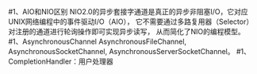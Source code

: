 #1、AIO和NIO区别
    NIO2.0的异步套接字通道是真正的异步非阻塞I/O，它对应UNIX网络编程中的事件驱动I/O（AIO），
    它不需要通过多路复用器（Selector）对注册的通道进行轮询操作即可实现异步读写，
    从而简化了NIO的编程模型。
#1、AsynchronousChannel
    AsynchronousFileChannel,
    AsynchronousSocketChannel, 
    AsynchronousServerSocketChannel。
#1、CompletionHandler：用户处理器
